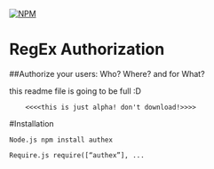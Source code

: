 [![NPM](https://nodei.co/npm/authex.png)](https://nodei.co/npm/authex/)

# RegEx Authorization
##Authorize your users: Who? Where? and for What?

this readme file is going to be full :D

        <<<<this is just alpha! don't download!>>>>


#Installation

```Node.js npm install authex```

```Require.js require([“authex”], ...```
